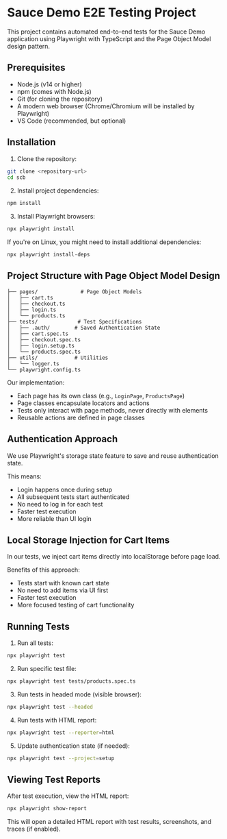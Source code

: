 # Sauce Demo E2E Testing Project

This project contains automated end-to-end tests for the Sauce Demo application using Playwright with TypeScript and the Page Object Model design pattern.

## Prerequisites

- Node.js (v14 or higher)
- npm (comes with Node.js)
- Git (for cloning the repository)
- A modern web browser (Chrome/Chromium will be installed by Playwright)
- VS Code (recommended, but optional)

## Installation

1. Clone the repository:
```bash
git clone <repository-url>
cd scb
```

2. Install project dependencies:
```bash
npm install
```

3. Install Playwright browsers:
```bash
npx playwright install
```

If you're on Linux, you might need to install additional dependencies:
```bash
npx playwright install-deps
```

## Project Structure with Page Object Model Design

```
├── pages/              # Page Object Models
│   ├── cart.ts
│   ├── checkout.ts
│   ├── login.ts
│   └── products.ts
├── tests/             # Test Specifications
│   ├── .auth/        # Saved Authentication State
│   ├── cart.spec.ts
│   ├── checkout.spec.ts
│   ├── login.setup.ts
│   └── products.spec.ts
├── utils/            # Utilities
│   └── logger.ts
└── playwright.config.ts
```
Our implementation:
- Each page has its own class (e.g., `LoginPage`, `ProductsPage`)
- Page classes encapsulate locators and actions
- Tests only interact with page methods, never directly with elements
- Reusable actions are defined in page classes

## Authentication Approach

We use Playwright's storage state feature to save and reuse authentication state.

This means:
- Login happens once during setup
- All subsequent tests start authenticated
- No need to log in for each test
- Faster test execution
- More reliable than UI login

## Local Storage Injection for Cart Items

In our tests, we inject cart items directly into localStorage before page load.

Benefits of this approach:
- Tests start with known cart state
- No need to add items via UI first
- Faster test execution
- More focused testing of cart functionality

## Running Tests

1. Run all tests:
```bash
npx playwright test
```

2. Run specific test file:
```bash
npx playwright test tests/products.spec.ts
```

3. Run tests in headed mode (visible browser):
```bash
npx playwright test --headed
```

4. Run tests with HTML report:
```bash
npx playwright test --reporter=html
```

5. Update authentication state (if needed):
```bash
npx playwright test --project=setup
```

## Viewing Test Reports

After test execution, view the HTML report:
```bash
npx playwright show-report
```

This will open a detailed HTML report with test results, screenshots, and traces (if enabled).
